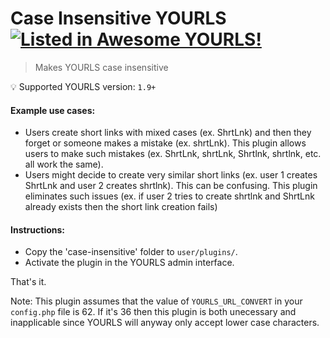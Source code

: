 # Case Insensitive YOURLS [![Listed in Awesome YOURLS!](https://img.shields.io/badge/Awesome-YOURLS-C5A3BE)](https://github.com/YOURLS/awesome-yourls/)

> Makes YOURLS case insensitive

:bulb: Supported YOURLS version: `1.9+`

#### Example use cases:

* Users create short links with mixed cases (ex. ShrtLnk) and then they forget or someone makes a mistake (ex. shrtLnk). This plugin allows users to make such mistakes (ex. ShrtLnk, shrtLnk, Shrtlnk, shrtlnk, etc. all work the same).
* Users might decide to create very similar short links (ex. user 1 creates ShrtLnk and user 2 creates shrtlnk). This can be confusing. This plugin eliminates such issues (ex. if user 2 tries to create shrtlnk and ShrtLnk already exists then the short link creation fails)

#### Instructions:

* Copy the 'case-insensitive' folder to `user/plugins/`.
* Activate the plugin in the YOURLS admin interface.

That's it.

Note: This plugin assumes that the value of `YOURLS_URL_CONVERT` in your `config.php` file is 62. If it's 36 then this plugin is both unecessary and inapplicable since YOURLS will anyway only accept lower case characters.
